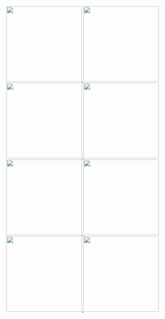<!-- Ekran Görüntüsü 1 -->
<a href="https://ibb.co/wNQmfcXv">
    <img src="https://i.ibb.co/Y7dsx0Mr/Simulator-Screenshot-i-Phone-16-Pro-2025-04-09-at-02-27-12.png" width="200">
</a>

<!-- Ekran Görüntüsü 2 -->
<a href="https://postimg.cc/GBfh1cHs">
    <img src="https://i.postimg.cc/qRJtyqrQ/Simulator.png" width="200">
</a>

<!-- Ekran Görüntüsü 3 -->
<a href="https://ibb.co/qYV2ySQ2">
    <img src="https://i.ibb.co/Zz7bLjDb/Simulator-Screenshot-i-Phone-16-Pro-2025-04-09-at-02-30-31.png" width="200">
</a>

<!-- Ekran Görüntüsü 4 -->
<a href="https://ibb.co/5gPR4Ngf">
    <img src="https://i.ibb.co/mV3cTLVM/Simulator-Screenshot-i-Phone-16-Pro-2025-04-09-at-02-28-28.png" width="200">
</a>

<!-- Ekran Görüntüsü 5 -->
<a href="https://ibb.co/8QJTcNr">
    <img src="https://i.ibb.co/RJ1ZyY3/Simulator-Screenshot-i-Phone-16-Pro-2025-04-09-at-02-26-54.png" width="200">
</a>


<!-- Ekran Görüntüsü 6 -->
<a href="https://ibb.co/SXMCNYhP">
    <img src="https://i.ibb.co/QFTw9S2f/Simulator-Screenshot-i-Phone-16-Pro-2025-04-09-at-03-03-59.png" width="200">
</a>


<!-- Ekran Görüntüsü 7 -->
<a href="https://ibb.co/dJWWvQsw">
    <img src="https://i.ibb.co/Xk22Pzfr/Simulator-Screenshot-i-Phone-16-Pro-2025-04-09-at-02-20-51.png" width="200">
</a>


<!-- Ekran Görüntüsü 8 -->
<a href="https://ibb.co/Mx02Xgmv">
    <img src="https://i.ibb.co/xtTC42Nk/Simulator-Screenshot-i-Phone-16-Pro-2025-04-09-at-02-21-08.png" width="200">
</a>



